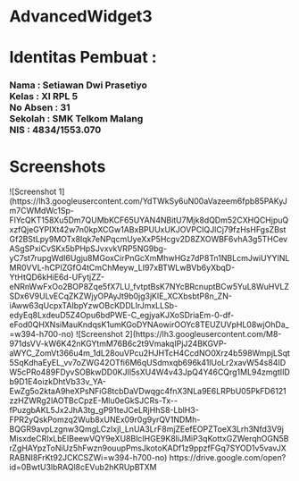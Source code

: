 # AdvancedWidget3
<h1>Identitas Pembuat : </h1>
<h3>Nama      : Setiawan Dwi Prasetiyo
<br>Kelas     : XI RPL 5
<br>No Absen  : 31
<br>Sekolah   : SMK Telkom Malang
<br>NIS       : 4834/1553.070</h3>
<h1>Screenshots</h1>
![Screenshot 1](https://lh3.googleusercontent.com/YdTWkSy6uN00aVazeem6fpb85PAKyJm7CWMdWc1Sp-FlYcQKT158Xu5Dm7QUMbKCF65UYAN4NBitU7Mjk8dQDm52CXHQCHjpuQxzfQjeGYPIXt42w7n0kpXCGw1ABxBPUUxUKJOVPCIQJlCj79fzHsHFgsZBstGf2BStLpy9MOTx8Iqk7eNPqcmUyeXxP5Hcgv2D8ZXOWBF6vhA3g5THCevASgSPxiCvSKx5bPHpSJvxvkVRP5NG9bg-yC7st7rupgWdI6Ugju8MGoxCirPnGcXmMhwHGz7dP8Tn1NBLcmJwiUYYINLMR0VVL-hCPIZGfO4tCmChMeyw_LI97xBTWLwBVb6yXbqD-YtHtQD6kHiE6d-UFytjZZ-eNRnWwFxOo2BOP8Zqe5fX7LU_fvtptBsK7NYcBRcnuptBCw5YuL8WuHVLZSDx6V9ULvECqZKZWjyOPAyJt9b0jg3jKlE_XCXbsbtP8n_ZN-iAww63qUcpxTAIbpYzwOBcKDDLIrJmxLLSb-edyEq8LxdeuD5Z4Opu6bdPWE-C_egjyaKJXoSDriaEm-0-df-eFod0QHXNsiMauKndqsK1umKGoDYNAowirOOYc8TEUZUVpHL08wjOhDa_=w394-h700-no)
![Screenshot 2](https://lh3.googleusercontent.com/M8-971dsVV-kW6K42nKGYtmM76B6c2t9VmakqIPjJ24BKGVP-aWYC_ZomVt366u4m_1dL28ouVPcu2HJHTcH4CcdNO0Xrz4b598WmpjLSqt5SqKdhaEyEL_vv7oZWG42OTfi6M6qUSdmxqb696k41lUoLr2xavW54s84IDW5cPRo489FDyvSOBkwDD0KJIl5sXU4W4v43JpQ4Y46CQrg1ML94zmgtIIDb9D1E4oizkDhtVb33v_YA-EwZg5o2ktaA9heXPsNFiG8tcbDaVDwqgc4fnX3NLa9E6LRPbU05PkFD6121zzHZWRg2lAOTBcCpzE-Mlu0eGkSJCRs-Tx--fPuzgbAKL5Jx2JhA3tg_gP91teJCeLRjHhS8-LblH3-FPR2yQskPomzq2Wub8xUNEx09r0g9yrQV1NDMh-BQGR9avpLzgnw3QmgLCzIxjI_LnUA3LrF8mjZEefEOPZToeX3Lrh3Nfd3V9jMisxdeCRIxLbEIBeewVQY9eXU8BlcIHGE9K8IiJMiP3qKottxGZWerqhOGN5BrZgHAYpzToNiUz5hFwzn9ouupPmsJkotoKADf1z9ppzfFGq7SYOD1v5vavJXRABNI8FrKt92JCKCSZWi=w394-h700-no)
https://drive.google.com/open?id=0BwtU3lbRAQl8cEVub2hKRUpBTXM
